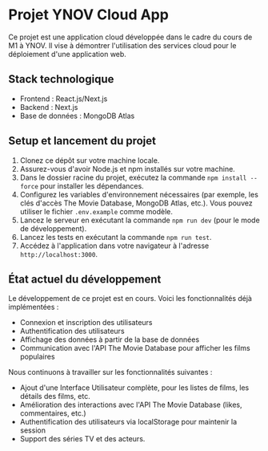 # Projet YNOV Cloud App

Ce projet est une application cloud développée dans le cadre du cours de M1 à YNOV. Il vise à démontrer l'utilisation des services cloud pour le déploiement d'une application web.

## Stack technologique

- Frontend : React.js/Next.js
- Backend : Next.js
- Base de données : MongoDB Atlas

## Setup et lancement du projet

1. Clonez ce dépôt sur votre machine locale.
2. Assurez-vous d'avoir Node.js et npm installés sur votre machine.
3. Dans le dossier racine du projet, exécutez la commande `npm install --force` pour installer les dépendances.
4. Configurez les variables d'environnement nécessaires (par exemple, les clés d'accès The Movie Database, MongoDB Atlas, etc.). Vous pouvez utiliser le fichier `.env.example` comme modèle.
5. Lancez le serveur en exécutant la commande `npm run dev` (pour le mode de développement).
6. Lancez les tests en exécutant la commande `npm run test`.
7. Accédez à l'application dans votre navigateur à l'adresse `http://localhost:3000`.

## État actuel du développement

Le développement de ce projet est en cours. Voici les fonctionnalités déjà implémentées :

- Connexion et inscription des utilisateurs
- Authentification des utilisateurs
- Affichage des données à partir de la base de données
- Communication avec l'API The Movie Database pour afficher les films populaires

Nous continuons à travailler sur les fonctionnalités suivantes :

- Ajout d'une Interface Utilisateur complète, pour les listes de films, les détails des films, etc.
- Amélioration des interactions avec l'API The Movie Database (likes, commentaires, etc.)
- Authentification des utilisateurs via localStorage pour maintenir la session
- Support des séries TV et des acteurs.
